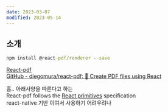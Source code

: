```yaml
---
date: 2023-03-07
modified: 2023-05-14
---
```


## 소개

```cmd
npm install @react-pdf/renderer --save
```

[React-pdf](https://react-pdf.org/)  
[GitHub - diegomura/react-pdf: 📄 Create PDF files using React](https://github.com/diegomura/react-pdf)

흠.. 아래사양을 따른다고 하는  
React-pdf follows the [React primitives](https://github.com/lelandrichardson/react-primitives) specification  
react-native 기반 이여서 사용하기 어려우려나
